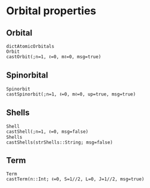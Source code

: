 # Orbital properties

## Orbital
```@docs
dictAtomicOrbitals
Orbit
castOrbit(;n=1, ℓ=0, mℓ=0, msg=true)
```

## Spinorbital
```@docs
Spinorbit
castSpinorbit(;n=1, ℓ=0, mℓ=0, up=true, msg=true)
```

## Shells
```@docs
Shell
castShell(;n=1, ℓ=0, msg=false)
Shells
castShells(strShells::String; msg=false)
```

## Term
```@docs
Term
castTerm(n::Int; ℓ=0, S=1//2, L=0, J=1//2, msg=true)
```
